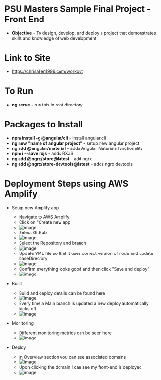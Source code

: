 # PSU Masters Sample Final Project - Front End

- **Objective** - To design, develop, and deploy a project that demonstrates skills and knowledge of web development

# Link to Site

- https://chrisallen1996.com/workout

# To Run

- **ng serve** - run this in root directory

# Packages to Install

- **npm install -g @angular/cli** - install angular cli
- **ng new "name of angular project"** - setup new angular project
- **ng add @angular/material** - adds Angular Materials functionality
- **npm i --save rxjs** - adds RXJS
- **ng add @ngrx/store@latest** - add ngrx
- **ng add @ngrx/store-devtools@latest** - adds ngrx devtools

# Deployment Steps using AWS Amplify

- Setup new Amplify app

  - Navigate to AWS Amplify
  - Click on "Create new app
  - ![image](https://github.com/user-attachments/assets/e743977d-2490-4bb5-87b7-8d89c7fd78c3)
  - Select GitHub
  - ![image](https://github.com/user-attachments/assets/25106892-51c5-41e3-9f2c-23ebe40e1d1b)
  - Select the Repository and branch
  - ![image](https://github.com/user-attachments/assets/88efa338-c890-4399-bb6c-f79493fee727)
  - Update YML file so that it uses correct version of node and update baseDirectory
  - ![image](https://github.com/user-attachments/assets/ec9e3f08-8837-4b66-a595-e88c1d08c5b2)
  - Confirm everything looks good and then click "Save and deploy"
  - ![image](https://github.com/user-attachments/assets/446782b9-fefd-4829-a84d-48dd24af13df)

- Build

  - Build and deploy details can be found here
  - ![image](https://github.com/user-attachments/assets/03879743-ee53-44a1-aa64-28861dcfe3d9)
  - Every time a Main branch is updated a new deploy automatically kicks off
  - ![image](https://github.com/user-attachments/assets/401cea68-1db1-47e1-b2ab-0a5cc4ac0c92)

- Monitoring

  - Different monitoring metrics can be seen here
  - ![image](https://github.com/user-attachments/assets/df6e139f-0602-48c0-9b1c-30613507136f)

- Deploy
  - In Overview section you can see associated domains
  - ![image](https://github.com/user-attachments/assets/2934f30c-97c2-4317-bb44-9e945b1d4a1f)
  - Upon clicking the domain I can see my front-end is deployed
  - ![image](https://github.com/user-attachments/assets/e1a95a73-32d3-4616-9d41-7f8b8a1f728c)
